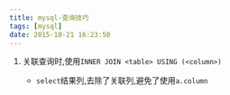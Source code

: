```yaml
---
title: mysql-查询技巧
tags: [mysql]
date: 2015-10-21 16:23:50
---
```


1.  关联查询时,使用`INNER JOIN <table> USING (<column>)`

    -   `select`结果列,去除了关联列,避免了使用`a.column`
